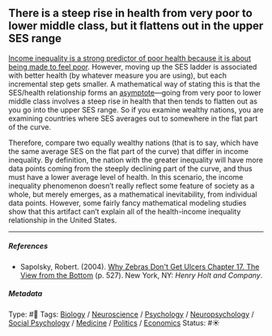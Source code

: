 ## There is a steep rise in health from very poor to lower middle class, but it flattens out in the upper SES range

[Income inequality is a strong predictor of poor health because it is about being made to feel poor](Income%20inequality%20is%20a%20strong%20predictor%20of%20poor%20health%20because%20it%20is%20about%20being%20made%20to%20feel%20poor.md). However, moving up the SES ladder is associated with better health (by whatever measure you are using), but each incremental step gets smaller. A mathematical way of stating this is that the SES/health relationship forms an [asymptote]()—going from very poor to lower middle class involves a steep rise in health that then tends to flatten out as you go into the upper SES range. So if you examine wealthy nations, you are examining countries where SES averages out to somewhere in the flat part of the curve. 

Therefore, compare two equally wealthy nations (that is to say, which have the same average SES on the flat part of the curve) that differ in income inequality. By definition, the nation with the greater inequality will have more data points coming from the steeply declining part of the curve, and thus must have a lower average level of health. In this scenario, the income inequality phenomenon doesn’t really reflect some feature of society as a whole, but merely emerges, as a mathematical inevitability, from individual data points. However, some fairly fancy mathematical modeling studies show that this artifact can’t explain all of the health-income inequality relationship in the United States.

---

##### References

* Sapolsky, Robert. (2004). [Why Zebras Don't Get Ulcers Chapter 17. The View from the Bottom](Why%20Zebras%20Don't%20Get%20Ulcers%20Chapter%2017.%20The%20View%20from%20the%20Bottom.md) (p. 527). New York, NY: *Henry Holt and Company*.

##### Metadata

Type: #🔴 
Tags: [Biology]() / [Neuroscience](Neuroscience.md) / [Psychology](Psychology.md) / [Neuropsychology](Neuropsychology.md) / [Social Psychology](Social%20Psychology.md) / [Medicine](Medicine.md) / [Politics](Politics.md) / [Economics]() 
Status: #☀️ 
